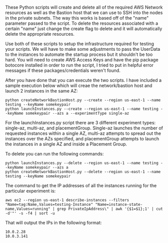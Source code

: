 These Python scripts will create and delete all of the required AWS Network resources as well as the Bastion host that we can use to SSH into the nodes in the private subnets. The way this works is based off of the "name" parameter passed to the script. To delete the resources associated with a certain "name" just change the create flag to delete and it will automatically delete the appropriate resources.

Use both of these scripts to setup the infrastructure required for testing your scripts. We will have to make some adjustments to pass the UserData to the instances to automate the startup process but it shouldn't be too hard.
You will need to create AWS Access Keys and have the pip package botocore installed in order to run the script, I tried to put in helpful error messages if these packages/credentials weren't found.

After you have done that you can execute the two scripts. I have included a sample execution below which will creae the network/bastion host and launch 2 instances in the same AZ:

```
python createNetworkBastionHost.py --create --region us-east-1 --name testing --keyName somekeypair
python launchInstances.py --create --region us-east-1 --name testing --keyName somekeypair --azs a --experimentType single-az
```

For the launchInstances.py script there are 3 different experiment types: single-az, multi-az, and placementGroup. Single-az launches the number of requested instances within a single AZ, multi-az attempts to spread out the instances over the AZs specified, and placementGroup attempts to launch the instances in a single AZ and inside a Placement Group.

To delete you can run the following commands:

```
python launchInstances.py --delete --region us-east-1 --name testing --keyName somekeypair --azs a
python createNetworkBastionHost.py --delete --region us-east-1 --name testing --keyName somekeypair
```

The command to get the IP addresses of all the instances running for the particular experiment is:

```
aws ec2 --region us-east-1 describe-instances --filters "Name=tag:Name,Values=testing-Instance" "Name=instance-state-name,Values=running" | grep PrivateIpAddress\" | awk '{$1=$1};1' | cut -d'"' -s -f4 | sort -u
```

That will output the IPs in the following format:

```
10.0.2.28
10.0.3.141
```
